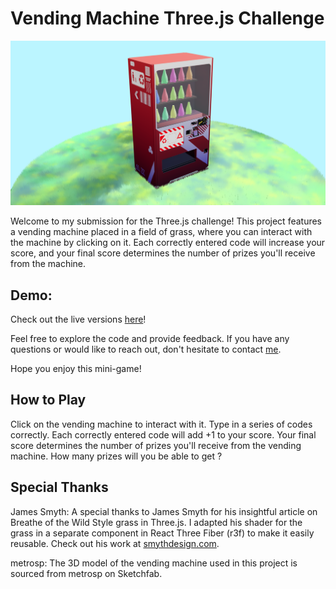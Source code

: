# Vending Machine Three.js Challenge
[![GitHub Logo](public/thumbMachine.png)](https://www.mistermeo.com/vmachine)

Welcome to my submission for the Three.js challenge! This project features a vending machine placed in a field of grass, where you can interact with the machine by clicking on it. Each correctly entered code will increase your score, and your final score determines the number of prizes you'll receive from the machine.

## Demo:
Check out the live versions [here](https://www.mistermeo.com/vmachine)!

Feel free to explore the code and provide feedback. If you have any questions or would like to reach out, don't hesitate to contact [me](mailto:gregory.colmont@gmail.com).

Hope you enjoy this mini-game!

## How to Play
Click on the vending machine to interact with it.
Type in a series of codes correctly.
Each correctly entered code will add +1 to your score.
Your final score determines the number of prizes you'll receive from the vending machine.
How many prizes will you be able to get ?

## Special Thanks
James Smyth: A special thanks to James Smyth for his insightful article on Breathe of the Wild Style grass in Three.js. I adapted his shader for the grass in a separate component in React Three Fiber (r3f) to make it easily reusable. Check out his work at [smythdesign.com](https://www.smythdesign.com).

metrosp: The 3D model of the vending machine used in this project is sourced from metrosp on Sketchfab.
